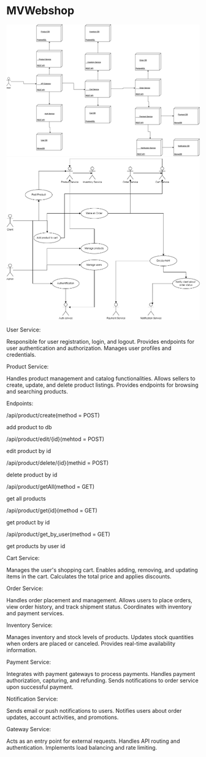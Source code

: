 # MVWebshop
![Alt](uml/deploy.drawio.png)
![Alt](uml/use-case.png)


User Service:

Responsible for user registration, login, and logout.
Provides endpoints for user authentication and authorization.
Manages user profiles and credentials.

Product Service:

Handles product management and catalog functionalities.
Allows sellers to create, update, and delete product listings.
Provides endpoints for browsing and searching products.

Endpoints:

  /api/product/create(method = POST)
  
  add product to db
  
  /api/product/edit/{id}(mehtod = POST)
  
  edit product by id
  
  /api/product/delete/{id}(methid = POST)
  
  delete product by id
  
  /api/product/getAll(method = GET)
  
  get all products
  
  /api/product/get{id}(method = GET)
  
  get product by id
  
  /api/product/get_by_user(method = GET)
  
  get products by user id
  

Cart Service:

Manages the user's shopping cart.
Enables adding, removing, and updating items in the cart.
Calculates the total price and applies discounts.

Order Service:

Handles order placement and management.
Allows users to place orders, view order history, and track shipment status.
Coordinates with inventory and payment services.

Inventory Service:

Manages inventory and stock levels of products.
Updates stock quantities when orders are placed or canceled.
Provides real-time availability information.

Payment Service:

Integrates with payment gateways to process payments.
Handles payment authorization, capturing, and refunding.
Sends notifications to order service upon successful payment.

Notification Service:

Sends email or push notifications to users.
Notifies users about order updates, account activities, and promotions.

Gateway Service:

Acts as an entry point for external requests.
Handles API routing and authentication.
Implements load balancing and rate limiting.
